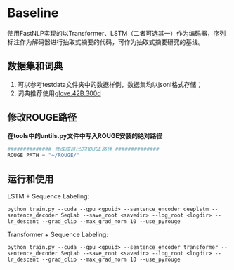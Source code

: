 # Baseline

使用FastNLP实现的以Transformer、LSTM（二者可选其一）作为编码器，序列标注作为解码器进行抽取式摘要的代码，可作为抽取式摘要研究的基线。



## 数据集和词典

1. 可以参考testdata文件夹中的数据样例，数据集均以jsonl格式存储；
2. 词典推荐使用[glove.42B.300d](https://apache-mxnet.s3.cn-north-1.amazonaws.com.cn/gluon/embeddings/glove/glove.42B.300d.zip)



## 修改ROUGE路径

**在tools中的untils.py文件中写入ROUGE安装的绝对路径**

```python
############## 修改成自己的ROUGE路径 ##############
ROUGE_PATH = "~/ROUGE/"
```



## 运行和使用

LSTM + Sequence Labeling:

```shell
python train.py --cuda --gpu <gpuid> --sentence_encoder deeplstm --sentence_decoder SeqLab --save_root <savedir> --log_root <logdir> --lr_descent --grad_clip --max_grad_norm 10 --use_pyrouge
```

Transformer + Sequence Labeling:

```shell
python train.py --cuda --gpu <gpuid> --sentence_encoder transformer --sentence_decoder SeqLab --save_root <savedir> --log_root <logdir> --lr_descent --grad_clip --max_grad_norm 10 --use_pyrouge
```

